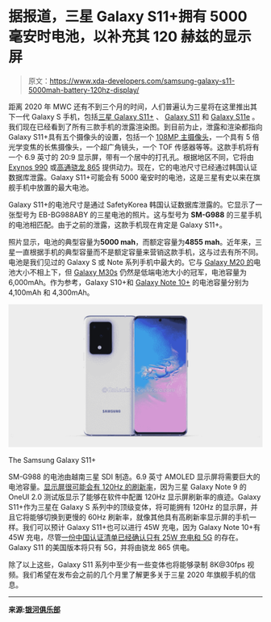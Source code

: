 # 据报道，三星 Galaxy S11+拥有 5000 毫安时电池，以补充其 120 赫兹的显示屏

> 原文：<https://www.xda-developers.com/samsung-galaxy-s11-5000mah-battery-120hz-display/>

距离 2020 年 MWC 还有不到三个月的时间，人们普遍认为三星将在这里推出其下一代 Galaxy S 手机，包括[三星 Galaxy S11+](https://www.xda-developers.com/samsung-galaxy-s11-plus-renders/) 、 [Galaxy S11](https://www.xda-developers.com/samsung-galaxy-s11-leaked-renders-penta-camera-setup-centered-hole-punch-display/) 和 [Galaxy S11e](https://www.xda-developers.com/samsung-galaxy-s11e-leaked-renders-triple-rear-camera-curved-display/) 。我们现在已经看到了所有三款手机的泄露渲染图。到目前为止，泄露和渲染都指向 Galaxy S11+具有五个摄像头的设置，包括一个 [108MP 主摄像头](https://www.xda-developers.com/samsung-galaxy-fold-2-may-have-galaxy-s11s-108mp-5x-zoom-cameras/)，一个具有 5 倍光学变焦的长焦摄像头，一个超广角镜头，一个 TOF 传感器等等。这款手机将有一个 6.9 英寸的 20:9 显示屏，带有一个居中的打孔孔。根据地区不同，它将由 [Exynos 990](https://www.xda-developers.com/samsung-exynos-990-5g-modem-5123-7nm/) 或[高通骁龙 865](https://www.xda-developers.com/qualcomm-snapdragon-865-processor-specifications-features/) 提供动力。现在，它的电池尺寸已经通过韩国认证数据库泄露。Galaxy S11+可能会有 5000 毫安时的电池，这是三星有史以来在旗舰手机中放置的最大电池。

Galaxy S11+的电池尺寸是通过 SafetyKorea 韩国认证数据库泄露的。它显示了一张型号为 EB-BG988ABY 的三星电池的照片。这与型号为 **SM-G988** 的三星手机的电池相匹配。由于之前的泄露，这款手机现在肯定是 Galaxy S11+。

照片显示，电池的典型容量为**5000 mah**，而额定容量为**4855 mah**。近年来，三星一直根据手机的典型容量而不是额定容量来营销这款手机，这与过去有所不同。电池是我们见过的 Galaxy S 或 Note 系列手机中最大的。它与 [Galaxy M20 的](https://www.xda-developers.com/samsung-galaxy-m20-m10-india-launch/)电池大小不相上下，但 [Galaxy M30s](https://www.xda-developers.com/samsung-galaxy-m30s-galaxy-a50s-review-similar/) 仍然是低端电池大小的冠军，电池容量为 6,000mAh。作为参考，Galaxy S10+和 [Galaxy Note 10+](https://www.xda-developers.com/samsung-galaxy-note-10-review/) 的电池容量分别为 4,100mAh 和 4,300mAh。

 <picture>![](img/eb58b1be2f5b25259c7638f9d0093f1e.png)</picture> 

The Samsung Galaxy S11+

SM-G988 的电池由越南三星 SDI 制造。6.9 英寸 AMOLED 显示屏将需要巨大的电池容量。[显示屏很可能会有 120Hz 的刷新率](https://www.xda-developers.com/one-ui-2-0-beta-hints-future-samsung-galaxy-phone-120hz-display/)，因为三星 Galaxy Note 9 的 OneUI 2.0 测试版显示了能够在软件中配置 120Hz 显示屏刷新率的痕迹。Galaxy S11+作为三星在 Galaxy S 系列中的顶级变体，将可能拥有 120Hz 的显示屏，并且它将能够切换到更慢的 60Hz 刷新率，就像其他具有高刷新率显示屏的手机一样。我们可以预计 Galaxy S11+也可以进行 45W 充电，因为 Galaxy Note 10+有 45W 充电，尽管[一份中国认证清单已经确认只有 25W 充电和 5G](https://www.xda-developers.com/samsung-galaxy-s11-gets-certified-with-5g-and-25w-charging-support/) 的存在。Galaxy S11 的美国版本将只有 5G，并将由骁龙 865 供电。

除了以上这些，Galaxy S11 系列中至少有一些变体也将能够录制 8K@30fps 视频。我们希望在发布会之前的几个月里了解更多关于三星 2020 年旗舰手机的信息。

* * *

**来源:[银河俱乐部](https://www.galaxyclub.nl/nieuws/dit-is-de-5000-mah-batterij-van-de-samsung-galaxy-s11-plus/)**